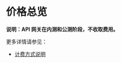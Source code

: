 # 价格总览

**说明：API 网关在内测和公测阶段，不收取费用。**

更多详情请参见：
- [计费方式说明](../../../Finance/Billing/Billing-rule/Pay-As-You-Go.md)


